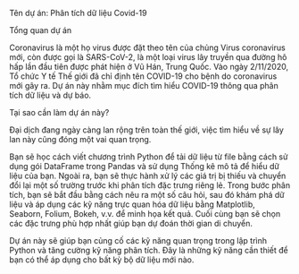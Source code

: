 Tên dự án: Phân tích dữ liệu Covid-19

Tổng quan dự án

Coronavirus là một họ virus được đặt theo tên của chủng Virus coronavirus mới, còn được gọi là SARS-CoV-2, là một loại virus lây truyền qua đường hô hấp lần đầu tiên được phát hiện ở Vũ Hán, Trung Quốc. Vào ngày 2/11/2020, Tổ chức Y tế Thế giới đã chỉ định tên COVID-19 cho bệnh do coronavirus mới gây ra. Dự án này nhằm mục đích tìm hiểu COVID-19 thông qua phân tích dữ liệu và dự báo.

Tại sao cần làm dự án này?

Đại dịch đang ngày càng lan rộng trên toàn thế giới, việc tìm hiểu về sự lây lan này cũng đóng một vai quan trọng. 


Bạn sẽ học cách viết chương trình Python để tải dữ liệu từ file bằng cách sử dụng gói DataFrame trong Pandas và sử dụng Thống kê mô tả để hiểu dữ liệu của bạn. Ngoài ra, bạn sẽ thực hành xử lý các giá trị bị thiếu và chuyển đổi lại một số trường trước khi phân tích đặc trưng riêng lẻ. Trong bước phân tích, bạn sẽ bắt đầu bằng cách nêu ra một số câu hỏi, sau đó khám phá dữ liệu và áp dụng các kỹ năng trực quan hóa dữ liệu bằng Matplotlib, Seaborn, Folium, Bokeh, v.v. để minh họa kết quả. Cuối cùng bạn sẽ chọn các đặc trưng phù hợp nhất giúp bạn dự đoán thời gian di chuyển. 


Dự án này sẽ giúp bạn củng cố các kỹ năng quan trọng trong lập trình Python và tăng cường kỹ năng phân tích. Đây là những kỹ năng cần thiết để bạn có thể áp dụng cho bất kỳ bộ dữ liệu mới nào.
